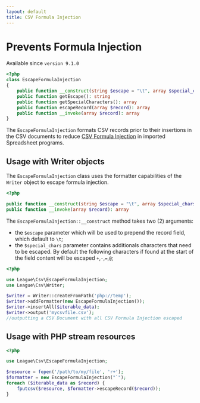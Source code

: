 ```yaml
---
layout: default
title: CSV Formula Injection
---
```


# Prevents Formula Injection

<p class="message-info">Available since <code>version 9.1.0</code></p>

~~~php
<?php
class EscapeFormulaInjection
{
    public function __construct(string $escape = "\t", array $special_chars = [])
    public function getEscape(): string
    public function getSpecialCharacters(): array
    public function escapeRecord(array $record): array
    public function __invoke(array $record): array
}
~~~


The `EscapeFormulaInjection` formats CSV records prior to their insertions in the CSV documents to reduce [CSV Formula Injection](http://georgemauer.net/2017/10/07/csv-injection.html) in imported Spreadsheet programs.

## Usage with Writer objects

The `EscapeFormulaInjection` class uses the formatter capabilities of the `Writer` object to escape formula injection.

~~~php
<?php

public function __construct(string $escape = "\t", array $special_chars = [])
public function __invoke(array $record): array
~~~

The `EscapeFormulaInjection::__construct` method takes two (2) arguments:

- the `$escape` parameter which will be used to prepend the record field, which default to `\t`;
- the `$special_chars` parameter contains additionals characters that need to be escaped. By default the following characters if found at the start of the field content will be escaped `+`,`-`,`=`,`@`;

~~~php
<?php

use League\Csv\EscapeFormulaInjection;
use League\Csv\Writer;

$writer = Writer::createFromPath('php://temp');
$writer->addFormatter(new EscapeFormulaInjection());
$writer->insertAll($iterable_data);
$writer->output('mycsvfile.csv');
//outputting a CSV Document with all CSV Formula Injection escaped
~~~

## Usage with PHP stream resources

~~~php
<?php

use League\Csv\EscapeFormulaInjection;

$resource = fopen('/path/to/my/file', 'r+');
$formatter = new EscapeFormulaInjection("`");
foreach ($iterable_data as $record) {
    fputcsv($resource, $formatter->escapeRecord($record));
}
~~~